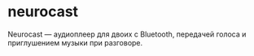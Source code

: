 # neurocast
Neurocast — аудиоплеер для двоих с Bluetooth, передачей голоса и приглушением музыки при разговоре.
